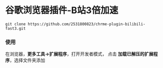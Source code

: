 # 谷歌浏览器插件-B站3倍加速

```shell
git clone https://github.com/2531800823/chrme-plugin-bilibili-fast3.git
```



### 使用

在浏览器，**更多工具->扩展程序**，打开开发者模式， 点击 **加载已解压的扩展程序**，选择文件夹添加